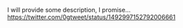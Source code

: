 I will provide some description, I promise... https://twitter.com/0gtweet/status/1492997152792006661
